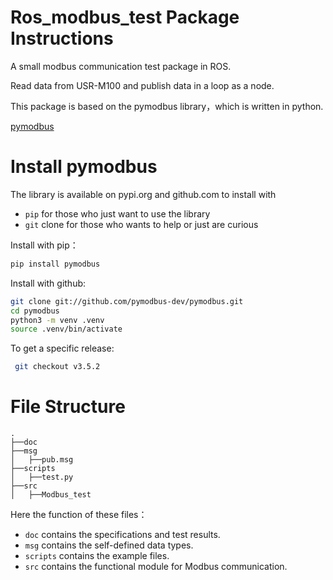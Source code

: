 # Ros_modbus_test Package Instructions
A small modbus communication test package in ROS.

Read data from USR-M100 and publish data in a loop as a node.

This package is based on the pymodbus library，which is written in python.

[pymodbus](https://github.com/pymodbus-dev/pymodbus)
# Install pymodbus
The library is available on pypi.org and github.com to install with  
- `pip` for those who just want to use the library  
- `git` clone for those who wants to help or just are curious

Install with pip：  
  ```bash
  pip install pymodbus
  ```
Install with github:  
  ```bash
  git clone git://github.com/pymodbus-dev/pymodbus.git
  cd pymodbus
  python3 -m venv .venv
  source .venv/bin/activate
  ```
To get a specific release:
 ```bash
  git checkout v3.5.2
  ```
# File Structure
  ```
  .
  ├──doc
  ├──msg
  │   ├──pub.msg
  ├──scripts
  │   ├──test.py
  ├──src
  │   ├──Modbus_test
  ```
Here the function of these files：
- `doc` contains the specifications and test results.
- `msg` contains the self-defined data types.
- `scripts` contains the example files.
- `src` contains the functional module for Modbus communication.
    

    


